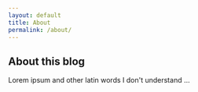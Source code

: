 ```yaml
---
layout: default
title: About
permalink: /about/
---
```


<h2>About this blog</h2>

Lorem ipsum and other latin words I don't understand ...